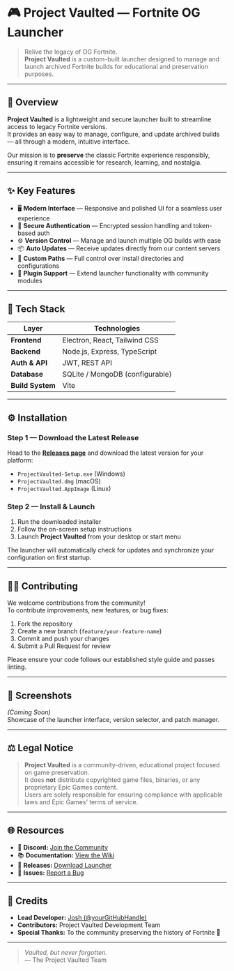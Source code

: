 # 🎮 Project Vaulted — Fortnite OG Launcher

> Relive the legacy of OG Fortnite.  
> **Project Vaulted** is a custom-built launcher designed to manage and launch archived Fortnite builds for educational and preservation purposes.

---

## 🧭 Overview

**Project Vaulted** is a lightweight and secure launcher built to streamline access to legacy Fortnite versions.  
It provides an easy way to manage, configure, and update archived builds — all through a modern, intuitive interface.

Our mission is to **preserve** the classic Fortnite experience responsibly, ensuring it remains accessible for research, learning, and nostalgia.

---

## ✨ Key Features

- 🖥️ **Modern Interface** — Responsive and polished UI for a seamless user experience  
- 🔐 **Secure Authentication** — Encrypted session handling and token-based auth  
- ⚙️ **Version Control** — Manage and launch multiple OG builds with ease  
- 📦 **Auto Updates** — Receive updates directly from our content servers  
- 📁 **Custom Paths** — Full control over install directories and configurations  
- 🧩 **Plugin Support** — Extend launcher functionality with community modules  

---

## 🧰 Tech Stack

| Layer | Technologies |
|-------|---------------|
| **Frontend** | Electron, React, Tailwind CSS |
| **Backend** | Node.js, Express, TypeScript |
| **Auth & API** | JWT, REST API |
| **Database** | SQLite / MongoDB (configurable) |
| **Build System** | Vite |

---

## ⚙️ Installation

### Step 1 — Download the Latest Release
Head to the **[Releases page](https://github.com/yourusername/ProjectVaulted/releases)** and download the latest version for your platform:
- `ProjectVaulted-Setup.exe` (Windows)
- `ProjectVaulted.dmg` (macOS)
- `ProjectVaulted.AppImage` (Linux)

### Step 2 — Install & Launch
1. Run the downloaded installer  
2. Follow the on-screen setup instructions  
3. Launch **Project Vaulted** from your desktop or start menu  

The launcher will automatically check for updates and synchronize your configuration on first startup.

---

## 🧑‍💻 Contributing

We welcome contributions from the community!  
To contribute improvements, new features, or bug fixes:

1. Fork the repository  
2. Create a new branch (`feature/your-feature-name`)  
3. Commit and push your changes  
4. Submit a Pull Request for review  

Please ensure your code follows our established style guide and passes linting.

---

## 📸 Screenshots

*(Coming Soon)*  
Showcase of the launcher interface, version selector, and patch manager.

---

## ⚖️ Legal Notice

> **Project Vaulted** is a community-driven, educational project focused on game preservation.  
> It does **not** distribute copyrighted game files, binaries, or any proprietary Epic Games content.  
> Users are solely responsible for ensuring compliance with applicable laws and Epic Games’ terms of service.

---

## 🌐 Resources

- 💬 **Discord:** [Join the Community](#)  
- 📚 **Documentation:** [View the Wiki](#)  
- 🧾 **Releases:** [Download Launcher](https://github.com/yourusername/ProjectVaulted/releases)  
- 🐞 **Issues:** [Report a Bug](#)  

---

## 🏁 Credits

- **Lead Developer:** [Josh (@yourGitHubHandle)](https://github.com/yourGitHubHandle)  
- **Contributors:** Project Vaulted Development Team  
- **Special Thanks:** To the community preserving the history of Fortnite 💙  

---

> *Vaulted, but never forgotten.*  
> — The Project Vaulted Team
